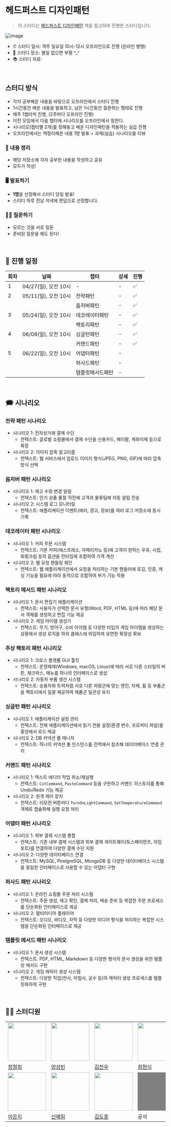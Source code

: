 # 헤드퍼스트 디자인패턴 

> 이 스터디는 [헤드퍼스트 디자인패턴](https://www.hanbit.co.kr/store/books/look.php?p_code=B6113501223) 책을 참고하여 진행한 스터디입니다.

![image](https://github.com/user-attachments/assets/6c6ad1b1-4560-4af9-9ce8-1b829b9c0545)


- ⏰ 스터디 일시: 격주 일요일 10시-12시 오프라인으로 진행 (온라인 병행)
- 🏫 스터디 장소: 별일 없으면 부평 ^_^
- 📚 스터디 자료: 








<br/>

## 스터디 방식
- 각자 공부해온 내용을 바탕으로 오프라인에서 스터디 진행
- 1시간동안 배운 내용을 발표하고, 남은 1시간동안 질문하는 형태로 진행
- 매주 1챕터씩 진행, (2주마다 오프라인 진행)
- 이전 모임에서 다음 챕터에 시나리오를 오프라인에서 정한다.
- 시나리오(챕터별 2개)를 정해놓고 배운 디자인패턴을 적용하는 실습 진행
- 오프라인에서는 책정리해온 내용 1명 발표 + 과제(실습) 시나리오들 리뷰

### 📝 내용 정리
- 해당 저장소에 각자 공부한 내용을 작성하고 공유
- 모두가 작성! 

### 🖥️ 발표하기
- **1명**을 선정해서 스터디 당일 발표!
- 스터디 하루 전날 저녁에 랜덤으로 선정합니다.

### 🙋‍♂️ 질문하기
- 모르는 것을 서로 질문 
- 준비된 질문을 해도 된다!








<br/>

## 👥 진행 일정

| 회차 | 날짜 | 챕터 | 상세  | 진행 |
| --- | --- | --- | --- | --- |
| 1 | 04/27(일), 오전 10시 | - | - | :white_check_mark: |
| 2 | 05/11(일), 오전 10시 | 전략패턴 | - | :white_check_mark: |
|   |                    | 옵저버패턴 | -  | :white_check_mark: |
| 3 | 05/24(일), 오전 10시 | 데코레이터패턴 | - | :white_check_mark: |
|   |                    | 팩토리패턴 | -  | :white_check_mark: |
| 4 | 06/08(일), 오전 10시 | 싱글턴패턴 | -  | :white_check_mark: |
|   |                    | 커맨드패턴 | -  | :white_check_mark: |
| 5 | 06/22(일), 오전 10시 | 어댑터패턴 | -  |  |
|   |                    | 퍼사드패턴 | -  |  |
|   |                    | 템플릿메서드패턴 | -  |  |
<!--
빈칸 양식입니다.
|   |                    | - | -  |  |
-->






<br/>

## 🗯️ 시나리오

### 전략 패턴 시나리오
- 시나리오 1: 전자상거래 결제 수단
  - 컨텍스트: 글로벌 쇼핑몰에서 결제 수단을 신용카드, 페이팔, 계좌이체 등으로 확장
- 시나리오 2: 이미지 압축 알고리즘
  - 컨텍스트: 웹 서비스에서 업로드 이미지 형식(JPEG, PNG, GIF)에 따라 압축 방식 선택

### 옵저버 패턴 시나리오
- 시나리오 1: 재고 수량 변경 알림
  - 컨텍스트: 인기 상품 품절 직전에 고객과 물류팀에 자동 알림 전송
- 시나리오 2: 시스템 로그 모니터링
  - 컨텍스트: 애플리케이션 이벤트(에러, 경고, 정보)를 여러 로그 저장소에 동시 기록

### 데코레이터 패턴 시나리오
- 시나리오 1: 커피 주문 시스템
  - 컨텍스트: 기본 커피(에스프레소, 아메리카노 등)에 고객이 원하는 우유, 시럽, 휘핑크림 등의 옵션을 런타임에 조합하여 가격 계산
- 시나리오 2: 웹 요청 핸들링 체인
  - 컨텍스트: 웹 애플리케이션에서 요청을 처리하는 기본 핸들러에 로깅, 인증, 캐싱 기능을 필요에 따라 동적으로 조합하여 부가 기능 적용

### 팩토리 메서드 패턴 시나리오
- 시나리오 1: 문서 편집기 애플리케이션
  - 컨텍스트: 사용자가 선택한 문서 유형(Word, PDF, HTML 등)에 따라 해당 문서 객체를 생성하고 편집 기능 제공
- 시나리오 2: 게임 아이템 생성기
  - 컨텍스트: 무기, 방어구, 소비 아이템 등 다양한 타입의 게임 아이템을 생성하는 상황에서 생성 로직을 하위 클래스에 위임하여 유연한 확장성 확보

### 추상 팩토리 패턴 시나리오
- 시나리오 1: 크로스 플랫폼 GUI 툴킷
  - 컨텍스트: 운영체제(Windows, macOS, Linux)에 따라 서로 다른 스타일의 버튼, 체크박스, 메뉴를 하나의 인터페이스로 생성
- 시나리오 2: 자동차 부품 생산 시스템
  - 컨텍스트: 승용차와 트럭처럼 서로 다른 차량군에 맞는 엔진, 차체, 휠 등 부품군을 팩토리에서 일괄 제공하여 제품군 일관성 유지

### 싱글턴 패턴 시나리오
- 시나리오 1: 애플리케이션 설정 관리
  - 컨텍스트: 전체 애플리케이션에서 읽기 전용 설정(환경 변수, 프로퍼티 파일)을 중앙에서 로드·제공
- 시나리오 2: DB 커넥션 풀 매니저
  - 컨텍스트: 하나의 커넥션 풀 인스턴스를 전역에서 참조해 데이터베이스 연결 관리

### 커맨드 패턴 시나리오
- 시나리오 1: 텍스트 에디터 작업 취소/재실행
  - 컨텍스트: `CutCommand`, `PasteCommand` 등을 구현하고 커맨드 히스토리를 통해 Undo/Redo 기능 제공
- 시나리오 2: 원격 제어 장치
  - 컨텍스트: 리모컨 버튼마다 `TurnOnLightCommand`, `SetTemperatureCommand` 객체로 캡슐화해 실행 요청 처리

### 어댑터 패턴 시나리오
- 시나리오 1: 외부 결제 시스템 통합
  - 컨텍스트: 기존 내부 결제 시스템과 외부 결제 게이트웨이(토스페이먼츠, 아임포트)를 연결하여 다양한 결제 수단 지원
- 시나리오 2: 다양한 데이터베이스 연결
  - 컨텍스트: MySQL, PostgreSQL, MongoDB 등 다양한 데이터베이스 시스템을 동일한 인터페이스로 사용할 수 있는 어댑터 구현

### 퍼사드 패턴 시나리오
- 시나리오 1: 온라인 쇼핑몰 주문 처리 시스템
  - 컨텍스트: 주문 생성, 재고 확인, 결제 처리, 배송 준비 등 복잡한 주문 프로세스를 단순화된 인터페이스로 제공
- 시나리오 2: 멀티미디어 플레이어
  - 컨텍스트: 오디오, 비디오, 자막 등 다양한 미디어 형식을 처리하는 복잡한 시스템을 단순화된 인터페이스로 제공

### 템플릿 메서드 패턴 시나리오
- 시나리오 1: 문서 생성 시스템
  - 컨텍스트: PDF, HTML, Markdown 등 다양한 형식의 문서 생성을 위한 템플릿 메서드 구현
- 시나리오 2: 게임 캐릭터 생성 시스템
  - 컨텍스트: 다양한 직업(전사, 마법사, 궁수 등)의 캐릭터 생성 프로세스를 템플릿화하여 구현

<br/>

## 🏃‍♂️ 스터디원

<table>
  <tr>
    <td>
      <img src="https://avatars.githubusercontent.com/u/96738163?v=4" width="120px" height="120px"/>
    </td>
    <td>
      <img src="https://avatars.githubusercontent.com/u/18282470?v=4" width="120px" height="120px"/>
    </td>
    <td>
      <img src="https://avatars.githubusercontent.com/u/114650607?v=4" width="120px" height="120px"/>
    </td>
    <td>
      <img src="https://avatars.githubusercontent.com/u/10378777?v=4" width="120px" height="120px"/>
    </td>
  </tr>

  <tr>
    <td>
      <a href="https://github.com/backend-cheolhee-jung">
        정철희
      </a>
    </td>
    <td>
      <a href="https://github.com/SungbinYang">
        양성빈
      </a>
    </td>
    <td>
      <a href="https://github.com/chanwoo040531">
        김찬우
      </a>
    </td>
    <td>
      <a href="https://github.com/chhs2131">
        최현식
      </a>
    </td>
  </tr>
  <tr>  
    <td>
      <img src="https://avatars.githubusercontent.com/u/54785194?v=4" width="120px" height="120px"/>
    </td>
     <td>
      <img src="https://avatars.githubusercontent.com/u/88075691?v=4" width="120px" height="120px"/>
    </td>
    <td>
      <img src="https://avatars.githubusercontent.com/u/37826908?v=4" width="120px" height="120px"/>
    </td>
    <td>
      <div style="background-color: grey; with: 120px; height: 120px;"></div>
    </td>
  </tr>
  <tr>
    <td>
      <a href="https://github.com/ieunji2">
        이은지
      </a>
    </td>
    <td>
      <a href="https://github.com/yelm-212">
        신예림
      </a>
    </td>  
    <td>
      <a href="https://github.com/shine-17">
        김도훈
      </a>
    </td>
    <td>
      <div>공석</div>
    </td>
  </tr>
  </table>

